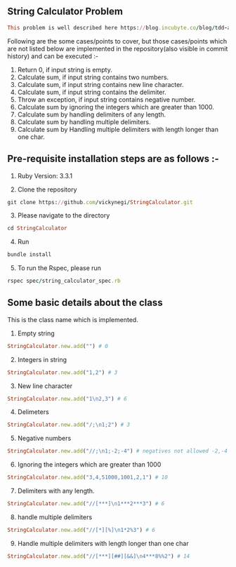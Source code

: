 ## String Calculator Problem
```ruby
This problem is well described here https://blog.incubyte.co/blog/tdd-assessment/ . I have covered  all the cases in this repository.
```

Following are the some cases/points to cover, but those cases/points which are not listed below are implemented in the repository(also visible in commit history) and can be executed :-
1) Return 0, if input string is empty.
2) Calculate sum, if input string contains two numbers.
3) Calculate sum, if input string contains new line character.
4) Calculate sum, if input string contains the delimiter.
5) Throw an exception, if input string contains negative number.
6) Calculate sum by ignoring the integers which are greater than 1000.
7) Calculate sum by handling delimiters of any length.
8) Calculate sum by handling multiple delimiters.
9) Calculate sum by Handling multiple delimiters with length longer than one char.


## Pre-requisite installation steps are as follows :-

1) Ruby Version: 3.3.1

2) Clone the repository
```ruby
git clone https://github.com/vickynegi/StringCalculator.git
```

3) Please navigate to the directory
```ruby
cd StringCalculator
```

4) Run
```ruby
bundle install
```

5) To run the Rspec, please run
```ruby
rspec spec/string_calculator_spec.rb
```

## Some basic details about the class

This is the class name which is implemented.

1) Empty string
```ruby
StringCalculator.new.add("") # 0
```

2) Integers in string
```ruby
StringCalculator.new.add("1,2") # 3
```

3) New line character
```ruby
StringCalculator.new.add("1\n2,3") # 6
```

4) Delimeters
```ruby
StringCalculator.new.add("/;\n1;2") # 3
```

5) Negative numbers
```ruby
StringCalculator.new.add("//;\n1;-2;-4") # negatives not allowed -2,-4
```

6) Ignoring the integers which are greater than 1000
```ruby
StringCalculator.new.add("3,4,51000,1001,2,1") # 10
```

7) Delimiters with any length.
```ruby
StringCalculator.new.add("//[***]\n1***2***3") # 6
```

8) handle multiple delimiters
```ruby
StringCalculator.new.add("//[*][%]\n1*2%3") # 6
```

9) Handle multiple delimiters with length longer than one char
```ruby
StringCalculator.new.add("//[***][##][&&]\n4***8%%2") # 14
```
